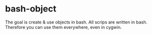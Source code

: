 # bash-object
The goal is create &amp; use objects in bash. All scrips are written in bash. Therefore you can use them everywhere, even in cygwin.

